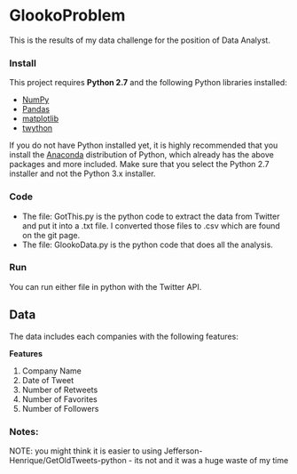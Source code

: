 # GlookoProblem
This is the results of my data challenge for the position of Data Analyst.  

### Install

This project requires **Python 2.7** and the following Python libraries installed:

- [NumPy](http://www.numpy.org/)
- [Pandas](http://pandas.pydata.org)
- [matplotlib](http://matplotlib.org/)
- [twython](https://github.com/ryanmcgrath/twython)

If you do not have Python installed yet, it is highly recommended that you install the [Anaconda](http://continuum.io/downloads) distribution of Python, which already has the above packages and more included. Make sure that you select the Python 2.7 installer and not the Python 3.x installer. 

### Code

- The file: GotThis.py is the python code to extract the data from Twitter and put it into a .txt file.  I converted those files to .csv which are found on the git page.
- The file: GlookoData.py is the python code that does all the analysis.
### Run

You can run either file in python with the Twitter API. 
## Data

The data includes each companies with the following features: 

**Features**
1) Company Name
2) Date of Tweet 
3) Number of Retweets
4) Number of Favorites
5) Number of Followers

### Notes:
NOTE: you might think it is easier to using Jefferson-Henrique/GetOldTweets-python - its not and it was a huge waste of my time
